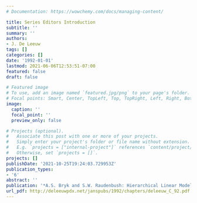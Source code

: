 ```yaml
---
# Documentation: https://wowchemy.com/docs/managing-content/

title: Series Editors Introduction
subtitle: ''
summary: ''
authors:
- J. De Leeuw
tags: []
categories: []
date: '1992-01-01'
lastmod: 2021-06-06T12:53:51-07:00
featured: false
draft: false

# Featured image
# To use, add an image named `featured.jpg/png` to your page's folder.
# Focal points: Smart, Center, TopLeft, Top, TopRight, Left, Right, BottomLeft, Bottom, BottomRight.
image:
  caption: ''
  focal_point: ''
  preview_only: false

# Projects (optional).
#   Associate this post with one or more of your projects.
#   Simply enter your project's folder or file name without extension.
#   E.g. `projects = ["internal-project"]` references `content/project/deep-learning/index.md`.
#   Otherwise, set `projects = []`.
projects: []
publishDate: '2021-10-25T19:24:03.729953Z'
publication_types:
- '6'
abstract: ''
publication: '*A.S. Bryk and S.W. Raudenbush: Hierarchical Linear Models*'
url_pdf: http://deleeuwpdx.net/janspubs/1992/chapters/deleeuw_C_92.pdf
---
```

